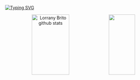 
[![Typing SVG](https://readme-typing-svg.herokuapp.com/?color=CD5C5C&size=35&center=true&vCenter=true&width=1000&lines=OLÁ,+MEU+NOME+é+Lorrany+Brito;Estudante+de+Análise+e+Desenvolvimento+de+Sistemas;Seja+bem-vindo(a)!+:%29)](https://git.io/typing-svg)

<div align="center">  
  <img width="49%" height="195px" src="https://github-readme-stats.vercel.app/api?username=lorranyfb&show_icons=true&count_private=true&hide_border=true&title_color=CD5C5C&icon_color=CD5C5C&text_color=c9d1d9&bg_color=0d1117" alt="Lorrany Brito github stats" /> 
  <img width="41%" height="195px" src="https://github-readme-stats.vercel.app/api/top-langs/?username=lorranyfb&layout=compact&hide_border=true&title_color=CD5C5C&text_color=CD5C5C&bg_color=0d1117" />
</div>
